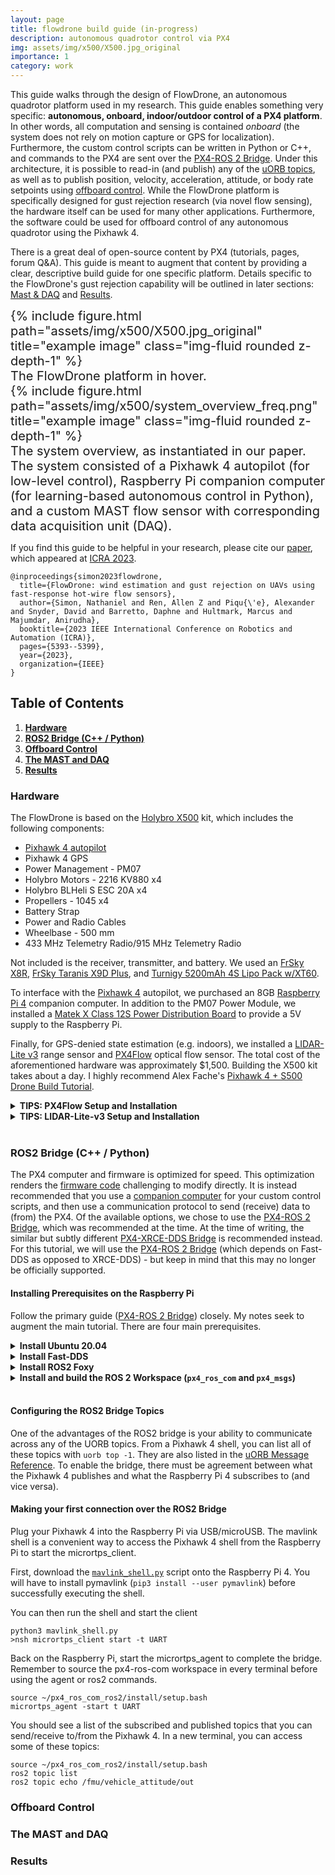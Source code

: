 ```yaml
---
layout: page
title: flowdrone build guide (in-progress)
description: autonomous quadrotor control via PX4
img: assets/img/x500/X500.jpg_original
importance: 1
category: work
---
```


This guide walks through the design of FlowDrone, an autonomous quadrotor platform used in my research. This guide enables something very specific: **autonomous, onboard, indoor/outdoor control of a PX4 platform**. In other words, all computation and sensing is contained _onboard_ (the system does not rely on motion capture or GPS for localization). Furthermore, the custom control scripts can be written in Python or C++, and commands to the PX4 are sent over the [PX4-ROS 2 Bridge](https://docs.px4.io/v1.12/en/ros/ros2_comm.html). Under this architecture, it is possible to read-in (and publish) any of the [uORB topics](https://docs.px4.io/main/en/middleware/uorb.html), as well as to publish position, velocity, acceleration, attitude, or body rate setpoints using [offboard control](https://docs.px4.io/main/en/ros/ros2_offboard_control.html). While the FlowDrone platform is specifically designed for gust rejection research (via novel flow sensing), the hardware itself can be used for many other applications. Furthermore, the software could be used for offboard control of any autonomous quadrotor using the Pixhawk 4.

There is a great deal of open-source content by PX4 (tutorials, pages, forum Q&A). This guide is meant to augment that content by providing a clear, descriptive build guide for one specific platform. Details specific to the FlowDrone's gust rejection capability will be outlined in later sections: [Mast & DAQ](https://natesimon.github.io/projects/flowdrone/#mast-and-daq) and [Results](https://natesimon.github.io/projects/flowdrone/#results).

<div class="container" style="font-size: 20px; width: 100%; max-width: 800px; margin: 0 auto;">
    <div class="row">
        <!-- First column (appears second on small devices) -->
        <div class="col-md-12 col-lg-4 mt-3 order-md-2 order-lg-1">
            <div class="content">
                <!-- Your content for the first column here -->
                {% include figure.html path="assets/img/x500/X500.jpg_original" title="example image" class="img-fluid rounded z-depth-1" %}
                <div class="caption">The FlowDrone platform in hover.</div>
            </div>
        </div>
        <!-- Second column (appears first on small devices) -->
        <div class="col-md-12 col-lg-8 mt-3 order-md-1 order-lg-2">
            <div class="content">
                <!-- Your content for the second column here -->
                {% include figure.html path="assets/img/x500/system_overview_freq.png" title="example image" class="img-fluid rounded z-depth-1" %}
                <div class="caption">The system overview, as instantiated in our paper. The system consisted of a Pixhawk 4 autopilot (for low-level control), Raspberry Pi companion computer (for learning-based autonomous control in Python), and a custom MAST flow sensor with corresponding data acquisition unit (DAQ).</div>
            </div>
        </div>
    </div>
</div>

If you find this guide to be helpful in your research, please cite our [paper](https://arxiv.org/pdf/2210.05857.pdf), which appeared at [ICRA 2023](https://www.icra2023.org/).
```
@inproceedings{simon2023flowdrone,
  title={FlowDrone: wind estimation and gust rejection on UAVs using fast-response hot-wire flow sensors},
  author={Simon, Nathaniel and Ren, Allen Z and Piqu{\'e}, Alexander and Snyder, David and Barretto, Daphne and Hultmark, Marcus and Majumdar, Anirudha},
  booktitle={2023 IEEE International Conference on Robotics and Automation (ICRA)},
  pages={5393--5399},
  year={2023},
  organization={IEEE}
}

```

## Table of Contents
1. [**Hardware**](#hardware)
2. [**ROS2 Bridge (C++ / Python)**](#ros2-python)
3. [**Offboard Control**](#offboard-control)
4. [**The MAST and DAQ**](#mast-and-daq)
5. [**Results**](#results)

### Hardware <a name="hardware"></a>

The FlowDrone is based on the [Holybro X500](https://docs.px4.io/main/en/frames_multicopter/holybro_x500_pixhawk4.html) kit, which includes the following components:
- [Pixhawk 4 autopilot](https://docs.px4.io/main/en/flight_controller/pixhawk4.html)
- Pixhawk 4 GPS
- Power Management - PM07
- Holybro Motors - 2216 KV880 x4
- Holybro BLHeli S ESC 20A x4
- Propellers - 1045 x4
- Battery Strap
- Power and Radio Cables
- Wheelbase - 500 mm
- 433 MHz Telemetry Radio/915 MHz Telemetry Radio

Not included is the receiver, transmitter, and battery. We used an [FrSky X8R](https://www.amazon.com/FrSky-Taranis-Compatible-Receiver-8-Channel/dp/B00RCAHHFM), [FrSky Taranis X9D Plus](https://www.amazon.com/FrSky-Taranis-Access-Telemetry-Silver/dp/B07VRP1V76/), and [Turnigy 5200mAh 4S Lipo Pack w/XT60](https://hobbyking.com/en_us/turnigy-high-capacity-5200mah-4s-12c-multi-rotor-lipo-pack-w-xt60.html).

To interface with the [Pixhawk 4](http://www.holybro.com/product/pixhawk-4/) autopilot, we purchased an 8GB [Raspberry Pi 4](https://www.raspberrypi.org/products/raspberry-pi-4-model-b/) companion computer. In addition to the PM07 Power Module, we installed a [Matek X Class 12S Power Distribution Board](https://www.amazon.com/Distribution-FCHUB-12S-Supports-Regulators-Current/dp/B07MHKTF7F/) to provide a 5V supply to the Raspberry Pi.

Finally, for GPS-denied state estimation (e.g. indoors), we installed a [LIDAR-Lite v3](https://www.garmin.com/en-US/p/557294) range sensor and [PX4Flow](https://www.amazon.com/HolyBro-PX4FLOW-Kit-v1-31/dp/B07FNDTC53/) optical flow sensor. The total cost of the aforementioned hardware was approximately $1,500. Building the X500 kit takes about a day. I highly recommend Alex Fache's [Pixhawk 4 + S500 Drone Build Tutorial](https://www.youtube.com/watch?v=wsrRNqihjE4&list=PLp8NnRiCCsXs-PI_jt96-bB4bOuiXRLKg).

<!-- Add padding to the detail (toggle list) --><style>
  details p {
    padding-left: 20px;
  }
  details ul,
  details ol {
    padding-left: 60px;
  }
</style>

<details><summary><strong>TIPS: PX4Flow Setup and Installation</strong></summary>
    <p>Follow the instructions from the <a href="https://docs.px4.io/master/en/sensor/px4flow.html" target="_blank">px4.io</a> website.
    To focus the lens:</p>
    <ol>
        <li>Plug in the PX4Flow by itself while QGroundControl is open. Navigate to the firmware tab and update the firmware by following the instructions.</li>
        <li>In Vehicle Setup, you should see 'PX4Flow' appear. Clicking on that, you can see the black and white camera output for focusing.</li>
        <li>To focus the lens, loosen the outer ring (around the lens) which will allow you to screw - unscrew the lens itself, changing the focal distance and focusing the text in the camera view.</li>
        <li>In Analyze Tools -> MavLink Inspector -> OPTICAL_FLOW, you can see the range reading from the PX4Flow in ground_distance.</li>
    </ol>
    <p>Pluggin the Pixhawk 4 back in, you will have to toggle the <code>SENS_EN_PX4FLOW</code> parameter value from 0->1. There are multiple ways to do this:</p>
    <ul>
        <li>Use QGroundControl -> Vehicle Setup -> Parameters -> <code>SENS_EN_PX4FLOW</code></li>
        <li>QGroundControl -> Analyze Tools -> MAVLink console: <code>param set SENS_EN_PX4FLOW 1</code></li>
    </ul> 
    <p>Once you have the PX4Flow sensor connected to the Pixhawk 4 via I2C1 -> I2CA, you can access the PX4Flow via QGroundControl -> Analyze Tools -> MAVLink console. The following commands are useful:</p>
    <ol>
        <li><code>> px4flow info</code> for general info </li>
        <li><code>> px4flow start -X</code> works to get the PX4Flow started (on I2C bus 4 (external). In the future, this may or may not start automatically upon booting up the Pixhawk 4.</li>
        <li>MAVLink Insector should show new topics: OPTICAL_FLOW_RAD and DISTANCE. Keep in mind that DISTANCE from the PX4Flow is quite imprecise, hence the need for the LIDAR-Lite-v3.</li>
    </ol>
    <p>Finally, in order to use the PX4Flow for state estimation, you must change the <code>EKF2_AID_MASK</code> parameter to use Optical Flow instead of GPS. This can be done in QGroundControl -> Vehicle Setup -> Parameters -> <code>EKF2_AID_MASK</code>.</p>
</details>

<details><summary><strong>TIPS: LIDAR-Lite-v3 Setup and Installation</strong></summary>
    <p>Follow the instructions from the <a href="https://docs.px4.io/main/en/sensor/lidar_lite.html" target="_blank">px4.io</a> website.
    Similarly to with the PX4Flow, the LIDAR-Lite-v3 status can be checked using MAVLink console with <code>ll40ls status</code>. With the LIDAR installed, you should see the quality of the optical flow estimates be consistently high (~255). You can check the quality either through MAVLink Inspector -> OPICAL_FLOW_RAD or <code>listener optical_flow</code> in MAVLink console.
    </p>
</details><br>

### ROS2 Bridge (C++ / Python) <a name="ros2-python"></a>

The PX4 computer and firmware is optimized for speed. This optimization renders the [firmware code](https://github.com/PX4/PX4-Autopilot/tree/main/src/modules) challenging to modify directly. It is instead recommended that you use a [companion computer](https://docs.px4.io/main/en/companion_computer/) for your custom control scripts, and then use a communication protocol to send (receive) data to (from) the PX4. Of the available options, we chose to use the [PX4-ROS 2 Bridge](https://docs.px4.io/v1.12/en/ros/ros2_comm.html), which was recommended at the time. At the time of writing, the similar but subtly different [PX4-XRCE-DDS Bridge](https://docs.px4.io/main/en/ros/ros2_comm.html) is recommended instead. For this tutorial, we will use the [PX4-ROS 2 Bridge](https://docs.px4.io/v1.12/en/ros/ros2_comm.html) (which depends on Fast-DDS as opposed to XRCE-DDS) - but keep in mind that this may no longer be officially supported.

#### Installing Prerequisites on the Raspberry Pi
Follow the primary guide ([PX4-ROS 2 Bridge](https://docs.px4.io/v1.12/en/ros/ros2_comm.html)) closely. My notes seek to augment the main tutorial. There are four main prerequisites.
<details><summary><strong>Install Ubuntu 20.04</strong></summary>
    <p>First, boot Ubuntu 20.04 onto the Raspberry Pi (<a href="https://www.youtube.com/watch?v=GVgMM_TFeOw" target="_blank">youtube</a>) using an SD card. I installed <a href="https://cdimage.ubuntu.com/releases/focal/release/" target="_blank">ubuntu-20.04.5-preinstalled-server-arm64+raspi.img.xz</a>. If you would like the desktop version, you can upgrade via <code>sudo apt-get install ubuntu-desktop</code>. The youtube tutorial recommends modifying the netplan to enable connection to wifi upon boot. I prefer to install the default .iso and connect the Raspberry Pi to a monitor, mouse, and keyboard, and to edit the <a href="https://dev.to/joeneville_/configure-ubuntu-wifi-with-netplan-4je0" target="_blank">netplan</a> from there.</p> <p>Here is an example of how you could configure the netplan via <code>sudo nano /etc/netplan/50-cloud-init.yaml </code>: (be very careful about indentation in .yaml files!)
        <pre>
            <code>
    network:
        ethernets:
            eth0:
                dhcp4: true
                optional: true
        wifis:
            wlan0:
                addresses:
                - 192.168.0.175/24
                gateway4: 192.168.0.1
                nameservers:
                    addresses: [192.168.0.1, 8.8.8.8]
                optional: true
                access-points:
                    "WIFI NAME":
                        password: "WIFI PASSWORD"
        version: 2
            </code>
        </pre>
    Once you have the netplan configured, you can apply the changes with <code>sudo netplan apply 50-cloud-init.yaml</code>. After a minute or so, you can check the status of the network with <code>ping google.com</code>. If you are able to ping, your pi is connected to wifi!</p>

</details>
<details><summary><strong>Install Fast-DDS</strong></summary>
    <p>Follow the main tutorial: <a href="https://docs.px4.io/v1.12/en/dev_setup/fast-dds-installation.html" target="_blank">Fast DDS Installation</a>. Here is the exact order in which I installed Fast-DDS and FastRTPSGen on a fresh Ubuntu 20.04 install:</p>
    <pre>
        <code>
sudo apt install openjdk-11-jre-headless
sudo apt install curl
sudo apt install zip
curl -s "https://get.sdkman.io" | bash
source "/home/ubuntu/.sdkman/bin/sdkman-init.sh"
sdk install gradle 6.3
sudo apt install cmake
sudo apt-get install build-essential

git clone https://github.com/eProsima/foonathan_memory_vendor.git
cd foonathan_memory_vendor
mkdir build && cd build
cmake ..
sudo cmake --build . --target install

sudo apt install libssl-dev
git clone --recursive https://github.com/eProsima/Fast-DDS.git -b v2.0.2 ~/FastDDS-2.0.2
cd ~/FastDDS-2.0.2
mkdir build && cd build
cmake -DTHIRDPARTY=ON -DSECURITY=ON ..
make -j$(nproc --all)
sudo make install

git clone --recursive https://github.com/eProsima/Fast-DDS-Gen.git -b v1.0.4 ~/Fast-RTPS-Gen \
    && cd ~/Fast-RTPS-Gen \
    && ./gradlew assemble \
    && sudo ./gradlew install
        </code>
    </pre>
    <p>You can check your installation with <code>which fastrtpsgen</code>.</p>
</details>
<details><summary><strong>Install ROS2 Foxy</strong></summary>
    <p>Follow the Ubuntu (Debian) <a href="https://docs.ros.org/en/foxy/Installation/Ubuntu-Install-Debians.html" target="_blank">installation instructions</a> for ROS2 Foxy. I opted for the ROS-Base Install (Bare Bones) as opposed to the Desktop install. After installing and sourcing your installation, you should be able to run <code>ros2</code> without error. Make sure you install the additional dependencies in the <a href="https://docs.px4.io/v1.12/en/ros/ros2_comm.html#install-ros-2" target="_blank">PX4 tutorial</a>.</p>
</details>
<details><summary><strong>Install and build the ROS 2 Workspace (<code>px4_ros_com</code> and <code>px4_msgs</code>)</strong></summary>
    <p>The <code>px4_ros_com</code> and <code>px4_msgs</code> messaging libraries provide the infrastructure to communicate with the Pixhawk 4 over ROS2. The official repositories do not (at the time of writing) support publisher/subscriber nodes written in Python, which we found very helpful in our development. If you wish to have this Python capability, I recommend installing our forks (and specifically, using the correct branch of our px4-ros-com fork). As a warning, our forks may not be maintained.
    
    <pre>
        <code>
    mkdir -p ~/px4_ros_com_ros2/src
    git clone https://github.com/irom-lab/px4_ros_com.git ~/px4_ros_com_ros2/src/px4_ros_com
    git clone https://github.com/irom-lab/px4_msgs.git ~/px4_ros_com_ros2/src/px4_msgs
    git fetch origin other-python
    git checkout other-python
    cd ~/px4_ros_com_ros2/src/px4_ros_com/scripts
    ./build_ros2_workspace.bash
        </code>
    </pre>
    The build process can take >30 min on the Raspberry Pi 4. Oftentimes, it has an stderr output. However, running <code>./build_ros2_workspace.bash</code> again often corrects this error (in around 1 min).
    </p>
</details><br>

#### Configuring the ROS2 Bridge Topics

One of the advantages of the ROS2 bridge is your ability to communicate across any of the UORB topics. From a Pixhawk 4 shell, you can list all of these topics with `uorb top -1`. They are also listed in the [uORB Message Reference](https://docs.px4.io/main/en/msg_docs/). To enable the bridge, there must be agreement between what the Pixhawk 4 publishes and what the Raspberry Pi 4 subscribes to (and vice versa).

#### Making your first connection over the ROS2 Bridge

Plug your Pixhawk 4 into the Raspberry Pi via USB/microUSB. The mavlink shell is a convenient way to access the Pixhawk 4 shell from the Raspberry Pi to start the micrortps_client.  

First, download the [`mavlink_shell.py`](https://raw.githubusercontent.com/PX4/PX4-Autopilot/main/Tools/mavlink_shell.py) script onto the Raspberry Pi 4. You will have to install pymavlink (`pip3 install --user pymavlink`) before successfully executing the shell.

You can then run the shell and start the client
```
python3 mavlink_shell.py
>nsh micrortps_client start -t UART
```
Back on the Raspberry Pi, start the micrortps_agent to complete the bridge. Remember to source the px4-ros-com workspace in every terminal before using the agent or ros2 commands.
```
source ~/px4_ros_com_ros2/install/setup.bash
micrortps_agent -start t UART
```
You should see a list of the subscribed and published topics that you can send/receive to/from the Pixhawk 4. In a new terminal, you can access some of these topics:
```
source ~/px4_ros_com_ros2/install/setup.bash
ros2 topic list
ros2 topic echo /fmu/vehicle_attitude/out
```

### Offboard Control <a name="offboard-control"></a>

### The MAST and DAQ <a name="mast-and-daq"></a>

### Results <a name="results"></a>